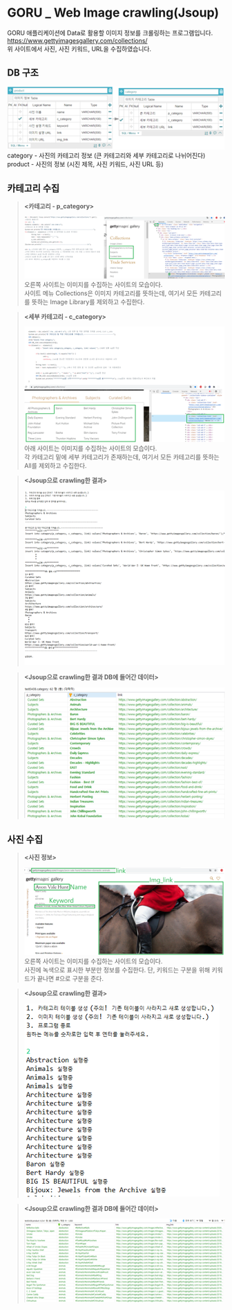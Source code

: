 # GORU _ Web Image crawling(Jsoup)

GORU 애플리케이션에 Data로 활용할 이미지 정보를 크롤링하는 프로그램입니다.   
https://www.gettyimagesgallery.com/collections/   
위 사이트에서 사진, 사진 키워드, URL을 수집하였습니다.   

   
     
## DB 구조   
   
![00.DB 구조.png](/img/00.db%20structure.PNG)    
category - 사진의 카테고리 정보 (큰 카테고리와 세부 카테고리로 나뉘어진다)   
product - 사진의 정보 (시진 제목, 사진 키워드, 사진 URL 등)   
   
      
## 카테고리 수집      
> __<카테고리 - p_category>__  
>    
> ![01.카테고리 코드.png](/img/01.p_category.png)   
> 오른쪽 사이트는 이미지를 수집하는 사이트의 모습이다.    
> 사이트 메뉴 Collections은 이미지 카테고리를 뜻하는데, 여기서 모든 카테고리를 뜻하는 Image Library를 제외하고 수집한다.    
      
   
>  __<세부 카테고리 - c_category>__   
>    
> ![02.세부 카테고리 코드.png](/img/02.c_category.png)      
> 아래 사이트는 이미지를 수집하는 사이트의 모습이다.    
> 각 카테고리 밑에 세부 카테고리가 존재하는데, 여기서 모든 카테고리를 뜻하는 All를 제외하고 수집한다.    
      
   
> __<Jsoup으로 crawling한 결과>__  
>    
> ![03.카테고리 수집 실행 결과.png](/img/03.menu1_result.png)   
      
   
> __<Jsoup으로 crawling한 결과 DB에 들어간 데이터>__  
>    
> ![03.카테고리 수집 실행 결과 data.png](/img/03.menu1_result_DBdataExample.PNG)     
      
     
    
## 사진 수집      
> __<사진 정보>__   
>    
> ![04.이미지 수집 예시.png](/img/04.img_info.png)   
> 오른쪽 사이트는 이미지를 수집하는 사이트의 모습이다.    
> 사진에 녹색으로 표시한 부분만 정보를 수집한다.
> 단, 키워드는 구분을 위해 키워드가 끝나면 #으로 구분을 준다.
      
   
> __<Jsoup으로 crawling한 결과>__   
>    
> ![05.이미지 수집 실행 결과.png](/img/05.menu2_result.PNG)   
        
   
> __<Jsoup으로 crawling한 결과 DB에 들어간 데이터>__  
>    
> ![05.이미지 수집 실행 결과 data.png](/img/05.menu2_result_DBdataExample.PNG)   
